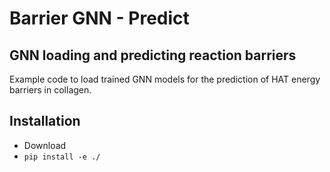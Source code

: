 # Barrier GNN - Predict
## GNN loading and predicting reaction barriers

Example code to load trained GNN models for the prediction of HAT energy barriers in collagen.


## Installation
* Download
* `pip install -e ./`







